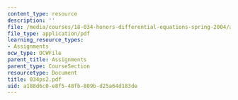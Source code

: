 ```yaml
---
content_type: resource
description: ''
file: /media/courses/18-034-honors-differential-equations-spring-2004/a188d6c0e8f548fb809bd25a64d183de_034ps2.pdf
file_type: application/pdf
learning_resource_types:
- Assignments
ocw_type: OCWFile
parent_title: Assignments
parent_type: CourseSection
resourcetype: Document
title: 034ps2.pdf
uid: a188d6c0-e8f5-48fb-809b-d25a64d183de
---
```

